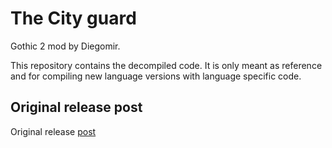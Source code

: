 # The City guard
Gothic 2 mod by Diegomir.

This repository contains the decompiled code. It is only meant as reference and for compiling new language versions with language specific code.
## Original release post
Original release [post](http://themodders.org/index.php?topic=7100.0)
